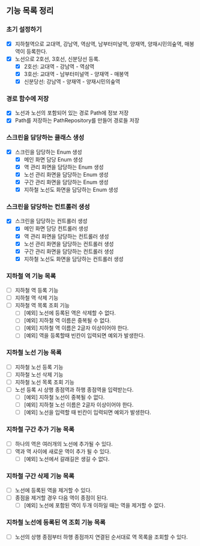 ## 기능 목록 정리
### 초기 설정하기
- [x] 지하철역으로 교대역, 강남역, 역삼역, 남부터미널역, 양재역, 양재시민의숲역, 매봉역이 등록한다.
- [x] 노선으로 2호선, 3호선, 신분당선 등록.
    - [x] 2호선: 교대역 - 강남역 - 역삼역
    - [x] 3호선: 교대역 - 남부터미널역 - 양재역 - 매봉역
    - [x] 신분당선: 강남역 - 양재역 - 양재시민의숲역

### 경로 함수에 저장
- [x] 노선과 노선의 포함되어 있는 경로 Path에 정보 저장
- [x] Path를 저장하는 PathRepository를 만들어 경로들 저장

### 스크린을 담당하는 클래스 생성
- [x] 스크린을 담당하는 Enum 생성
  - [x] 메인 화면 담당 Enum 생성
  - [x] 역 관리 화면을 담당하는 Enum 생성
  - [x] 노선 관리 화면을 담당하는 Enum 생성
  - [x] 구간 관리 화면을 담당하는 Enum 생성
  - [x] 지하철 노선도 화면을 담당하는 Enum 생성

### 스크린을 담당하는 컨트롤러 생성
- [x] 스크린을 담당하는 컨트롤러 생성
  - [x] 메인 화면 담당 컨트롤러 생성
  - [x] 역 관리 화면을 담당하는 컨트롤러 생성
  - [x] 노선 관리 화면을 담당하는 컨트롤러 생성
  - [x] 구간 관리 화면을 담당하는 컨트롤러 생성
  - [x] 지하철 노선도 화면을 담당하는 컨트롤러 생성

### 지하철 역 기능 목록
- [ ] 지하철 역 등록 기능
- [ ] 지하철 역 삭제 기능
- [ ] 지하철 역 목록 조회 기능
    - [ ] [예외] 노선에 등록된 역은 삭제할 수 없다.
    - [ ] [예외] 지하철 역 이름은 중복될 수 없다.
    - [ ] [예외] 지하철 역 이름은 2글자 이상이어야 한다.
    - [ ] [예외] 역을 등록할때 빈칸이 입력되면 예외가 발생한다.

### 지하철 노선 기능 목록
- [ ] 지하철 노선 등록 기능
- [ ] 지하철 노선 삭제 기능
- [ ] 지하철 노선 목록 조회 기능
- [ ] 노선 등록 시 상행 종점역과 하행 종점역을 입력받는다.
    - [ ] [예외] 지하철 노선이 중복될 수 없다.
    - [ ] [예외] 지하철 노선 이름은 2글자 이상이어야 한다.
    - [ ] [예외] 노선을 입력할 때 빈칸이 입력되면 예외가 발생한다.

### 지하철 구간 추가 기능 목록
- [ ] 하나의 역은 여러개의 노선에 추가될 수 있다.
- [ ] 역과 역 사이에 새로운 역이 추가 될 수 있다.
    - [ ] [예외] 노선에서 갈래길은 생길 수 없다.

### 지하철 구간 삭제 기능 목록
- [ ] 노선에 등록된 역을 제거할 수 있다.
- [ ] 종점을 제거할 경우 다음 역이 종점이 된다.
    - [ ] [예외] 노선에 포함된 역이 두개 이하일 때는 역을 제거할 수 없다.

### 지하철 노선에 등록된 역 조회 기능 목록
- [ ] 노선의 상행 종점부터 하행 종점까지 연결된 순서대로 역 목록을 조회할 수 있다.